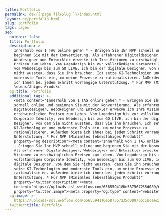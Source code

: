 ```yaml
---
title: Portfolio
permalink: de/{{ page.fileSlug }}/index.html
layout: de/portfolio.html
slug: portfolio
tags: pages
seo:
  noindex: false
  title: Portfolio
  description: >-
    Innerhalb von 1 TAG online gehen * - Bringen Sie Ihr MVP schnell online und
    beginnen Sie mit der Konvertierung. Als erfahrener Digitaldesigner,
    Webdesigner und Entwickler erwecke ich Ihre Visionen zu erschwinglichen
    Preisen zum Leben. Vom Logodesign bis zur vollständigen Corporate Identity,
    vom Webdesign bis zum GO LIVE, ich bin der digitale Designer, von dem Sie
    nicht wussten, dass Sie ihn brauchen. Ich setze KI-Technologien und
    modernste Tools ein, um meine Prozesse zu rationalisieren. Außerdem biete
    ich Ihnen bei jedem Schritt vorrangige Unterstützung. * Für MVP (Minimales
    lebensfähiges Produkt)
  og:title: Portfolio
  additional_tags: >-
    <meta content="Innerhalb von 1 TAG online gehen * - Bringen Sie Ihr MVP
    schnell online und beginnen Sie mit der Konvertierung. Als erfahrener
    Digitaldesigner, Webdesigner und Entwickler erwecke ich Ihre Visionen zu
    erschwinglichen Preisen zum Leben. Vom Logodesign bis zur vollständigen
    Corporate Identity, vom Webdesign bis zum GO LIVE, ich bin der digitale
    Designer, von dem Sie nicht wussten, dass Sie ihn brauchen. Ich setze
    KI-Technologien und modernste Tools ein, um meine Prozesse zu
    rationalisieren. Außerdem biete ich Ihnen bei jedem Schritt vorrangige
    Unterstützung. * Für MVP (Minimales lebensfähiges Produkt)"
    property="og:description"><meta content="Innerhalb von 1 TAG online gehen *
    - Bringen Sie Ihr MVP schnell online und beginnen Sie mit der Konvertierung.
    Als erfahrener Digitaldesigner, Webdesigner und Entwickler erwecke ich Ihre
    Visionen zu erschwinglichen Preisen zum Leben. Vom Logodesign bis zur
    vollständigen Corporate Identity, vom Webdesign bis zum GO LIVE, ich bin der
    digitale Designer, von dem Sie nicht wussten, dass Sie ihn brauchen. Ich
    setze KI-Technologien und modernste Tools ein, um meine Prozesse zu
    rationalisieren. Außerdem biete ich Ihnen bei jedem Schritt vorrangige
    Unterstützung. * Für MVP (Minimales lebensfähiges Produkt)"
    property="twitter:description"><meta
    content="https://uploads-ssl.webflow.com/6565594186e587567235d089/65c1bceec287504a11955e0a_opengraph%20DE.jpg"
    property="twitter:image"><meta property="og:type" content="website">
  og:image: >-
    https://uploads-ssl.webflow.com/6565594186e587567235d089/65c1bceec287504a11955e0a_opengraph%20DE.jpg
  twitter:title: Portfolio
---
```




